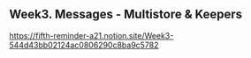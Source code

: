 ## Week3. Messages - Multistore & Keepers
https://fifth-reminder-a21.notion.site/Week3-544d43bb02124ac0806290c8ba9c5782
